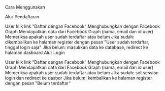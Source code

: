 Cara Menggunakan

Alur Pendaftaran

User klik link "Daftar dengan Facebook"
Menghubungkan dengan Facebook Graph
Mendapatkan data dari Facebook Graph (nama, email dan id user)
Memeriksa apakah user sudah terdaftar atau belum
Jika sudah: dikembalikan ke halaman register dengan pesan "User sudah terdaftar, tinggal login saja"
Jika belum: masukkan data ke database, redirect ke halaman dasboard
Alur Login

User klik link "Daftar dengan Facebook"
Menghubungkan dengan Facebook Graph
Mendapatkan data dari Facebook Graph (nama, email dan id user)
Memeriksa apakah user sudah terdaftar atau belum
Jika sudah: set session login dan redirect ke dasbor
Jika belum: kembalikan ke halaman register dengan pesan "Belum terdaftar"
